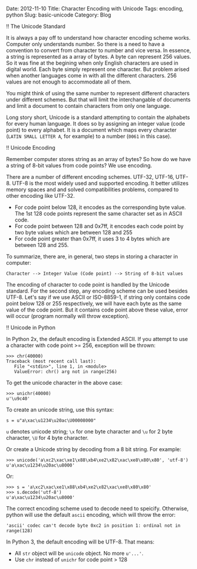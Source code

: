 Date: 2012-11-10
Title: Character Encoding with Unicode
Tags: encoding, python
Slug: basic-unicode
Category: Blog

!! The Unicode Standard

It is always a pay off to understand how character encoding scheme works. Computer only understands number. So there is a need to have a convention to convert from character to number and vice versa. In essence, a string is represented as a array of bytes. A byte can represent 256 values. So it was fine at the begining when only English characters are used in digital world. Each byte simply represent one character. But problem arised when another languages come in with all the different characters. 256 values are not enough to accommodate all of them.    

You might think of using the same number to represent different characters under different schemes. But that will limit the interchangable of documents and limit a document to contain characters from only one language. 

Long story short, Unicode is a standard attempting to contain the alphabets for every human language. It does so by assigning an integer value (code point) to every alphabet. It is a document which maps every character (`LATIN SMALL LETTER A`, for example) to a number (`0061` in this case). 

!! Unicode Encoding

Remember computer stores string as an array of bytes? So how do we have a string of 8-bit values from code points? We use encoding. 

There are a number of different encoding schemes. UTF-32, UTF-16, UTF-8. UTF-8 is the most widely used and supported encoding. It better utilizes memory spaces and and solved compatibilities problems, compared to other encoding like UTF-32. 

*   For code point below 128, it encodes as the corresponding byte value. The 1st 128 code points represent the same character set as in ASCII code.  
*   For code point between 128 and 0x7ff, it encodes each code point by two byte values which are between 128 and 255
*   For code point greater than 0x7ff, it uses 3 to 4 bytes which are between 128 and 255. 

To summarize, there are, in general, two steps in storing a character in computer: 
    
    Character --> Integer Value (Code point) --> String of 8-bit values

The encoding of character to code point is handled by the Unicode standard. For the second step, any encoding scheme can be used besides UTF-8. Let's say if we use ASCII or ISO-8859-1, if string only contains code point below 128 or 255 respectively, we will have each byte as the same value of the code point. But it contains code point above these value, error will occur (program normally will throw exception).

!! Unicode in Python

In Python 2x, the default encoding is Extended ASCII. If you attempt to use a character with code point >= 256, exception will be thrown: 

    >>> chr(40000)
    Traceback (most recent call last):
       File "<stdin>", line 1, in <module>
       ValueError: chr() arg not in range(256)
    
To get the unicode character in the above case:

    >>> unichr(40000)
    u'\u9c40'

To create an unicode string, use this syntax:
    
    s = u"a\xac\u1234\u20ac\U00008000"

`u` denotes unicode string; `\x` for one byte character and `\u` for 2 byte character, `\U` for 4 byte character. 

Or create a Unicode string by decoding from a 8 bit string. For example: 

    >>> unicode('a\xc2\xac\xe1\x88\xb4\xe2\x82\xac\xe8\x80\x80', 'utf-8')
    u'a\xac\u1234\u20ac\u8000'
    
Or: 

    >>> s = 'a\xc2\xac\xe1\x88\xb4\xe2\x82\xac\xe8\x80\x80'
    >>> s.decode('utf-8')
    u'a\xac\u1234\u20ac\u8000'

The correct encoding scheme used to decode need to speicify. Otherwise, python will use the default `ascii` encoding, which will throw the error: 

    'ascii' codec can't decode byte 0xc2 in position 1: ordinal not in range(128)


In Python 3, the default encoding will be UTF-8. That means:
*   All `str` object will be `unicode` object. No more `u'...'`.  
*   Use `chr` instead of `unichr` for code point > 128
















